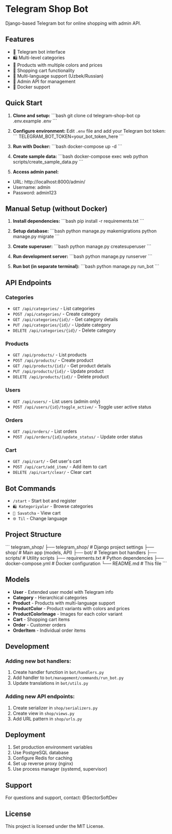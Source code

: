 # Telegram Shop Bot

Django-based Telegram bot for online shopping with admin API.

## Features

- 🤖 Telegram bot interface
- 🛍️ Multi-level categories
- 🎨 Products with multiple colors and prices
- 🛒 Shopping cart functionality
- 📱 Multi-language support (Uzbek/Russian)
- 🔧 Admin API for management
- 🐳 Docker support

## Quick Start

1. **Clone and setup:**
\`\`\`bash
git clone <repository>
cd telegram-shop-bot
cp .env.example .env
\`\`\`

2. **Configure environment:**
Edit `.env` file and add your Telegram bot token:
\`\`\`
TELEGRAM_BOT_TOKEN=your_bot_token_here
\`\`\`

3. **Run with Docker:**
\`\`\`bash
docker-compose up -d
\`\`\`

4. **Create sample data:**
\`\`\`bash
docker-compose exec web python scripts/create_sample_data.py
\`\`\`

5. **Access admin panel:**
- URL: http://localhost:8000/admin/
- Username: admin
- Password: admin123

## Manual Setup (without Docker)

1. **Install dependencies:**
\`\`\`bash
pip install -r requirements.txt
\`\`\`

2. **Setup database:**
\`\`\`bash
python manage.py makemigrations
python manage.py migrate
\`\`\`

3. **Create superuser:**
\`\`\`bash
python manage.py createsuperuser
\`\`\`

4. **Run development server:**
\`\`\`bash
python manage.py runserver
\`\`\`

5. **Run bot (in separate terminal):**
\`\`\`bash
python manage.py run_bot
\`\`\`

## API Endpoints

### Categories
- `GET /api/categories/` - List categories
- `POST /api/categories/` - Create category
- `GET /api/categories/{id}/` - Get category details
- `PUT /api/categories/{id}/` - Update category
- `DELETE /api/categories/{id}/` - Delete category

### Products
- `GET /api/products/` - List products
- `POST /api/products/` - Create product
- `GET /api/products/{id}/` - Get product details
- `PUT /api/products/{id}/` - Update product
- `DELETE /api/products/{id}/` - Delete product

### Users
- `GET /api/users/` - List users (admin only)
- `POST /api/users/{id}/toggle_active/` - Toggle user active status

### Orders
- `GET /api/orders/` - List orders
- `POST /api/orders/{id}/update_status/` - Update order status

### Cart
- `GET /api/cart/` - Get user's cart
- `POST /api/cart/add_item/` - Add item to cart
- `DELETE /api/cart/clear/` - Clear cart

## Bot Commands

- `/start` - Start bot and register
- `🛍 Kategoriyalar` - Browse categories
- `🛒 Savatcha` - View cart
- `🌐 Til` - Change language

## Project Structure

\`\`\`
telegram_shop/
├── telegram_shop/          # Django project settings
├── shop/                   # Main app (models, API)
├── bot/                    # Telegram bot handlers
├── scripts/                # Utility scripts
├── requirements.txt        # Python dependencies
├── docker-compose.yml      # Docker configuration
└── README.md              # This file
\`\`\`

## Models

- **User** - Extended user model with Telegram info
- **Category** - Hierarchical categories
- **Product** - Products with multi-language support
- **ProductColor** - Product variants with colors and prices
- **ProductColorImage** - Images for each color variant
- **Cart** - Shopping cart items
- **Order** - Customer orders
- **OrderItem** - Individual order items

## Development

### Adding new bot handlers:
1. Create handler function in `bot/handlers.py`
2. Add handler to `bot/management/commands/run_bot.py`
3. Update translations in `bot/utils.py`

### Adding new API endpoints:
1. Create serializer in `shop/serializers.py`
2. Create view in `shop/views.py`
3. Add URL pattern in `shop/urls.py`

## Deployment

1. Set production environment variables
2. Use PostgreSQL database
3. Configure Redis for caching
4. Set up reverse proxy (nginx)
5. Use process manager (systemd, supervisor)

## Support

For questions and support, contact: @SectorSoftDev

## License

This project is licensed under the MIT License.
